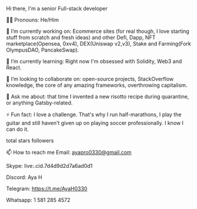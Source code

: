 Hi there, I'm a senior Full-stack developer

👦🏻 Pronouns: He/Him

🔭 I’m currently working on: Ecommerce sites (for real though, I love starting stuff from scratch and fresh ideas) and other Defi, Dapp, NFT marketplace(Opensea, 0xv4), DEX(Uniswap v2,v3), Stake and Farming(Fork OlympusDAO, PancakeSwap).

🌱 I’m currently learning: Right now I'm obsessed with Solidity, Web3 and React.

👯 I’m looking to collaborate on: open-source projects, StackOverflow knowledge, the core of any amazing frameworks, overthrowing capitalism.

💬 Ask me about: that time I invented a new risotto recipe during quarantine, or anything Gatsby-related.

⚡ Fun fact: I love a challenge. That's why I run half-marathons, I play the guitar and still haven't given up on playing soccer professionally. I know I can do it.

total stars followers

📫 How to reach me
Email: ayapro0330@gmail.com

Skype: live:.cid.7d4d9d2d7a6ad0d1

Discord: Aya H

Telegram: https://t.me/AyaH0330

Whatsapp: 1 581 285 4572


